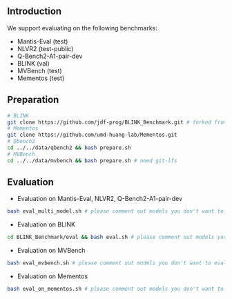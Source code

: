 ## Introduction
We support evaluating on the following benchmarks:
- Mantis-Eval (test)
- NLVR2 (test-public)
- Q-Bench2-A1-pair-dev
- BLINK (val)
- MVBench (test)
- Mementos (test)

## Preparation

```bash
# BLINK
git clone https://github.com/jdf-prog/BLINK_Benchmark.git # forked from https://github.com/zeyofu/BLINK_Benchmark, adding support for using multiple LMMs defined in mantis/mllm_tools
# Mementos
git clone https://github.com/umd-huang-lab/Mementos.git
# Qbench2   
cd ../../data/qbench2 && bash prepare.sh
# MVBench
cd ../../data/mvbench && bash prepare.sh # need git-lfs
```

## Evaluation


- Evaluation on Mantis-Eval, NLVR2, Q-Bench2-A1-pair-dev
```bash
bash eval_multi_model.sh # please comment out models you don't want to evaluate in eval_multi_model.sh
```
- Evaluation on BLINK
```bash
cd BLINK_Benchmark/eval && bash eval.sh # please comment out models you don't want to evaluate in eval.sh
```

- Evaluation on MVBench
```bash
bash eval_mvbench.sh # please comment out models you don't want to evaluate in eval_mvbench.sh
```

- Evaluation on Mementos
```bash
bash eval_on_mementos.sh # please comment out models you don't want to evaluate in eval_on_mementos.sh
```